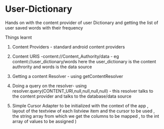 # User-Dictionary
Hands on with the content provider of user Dictionary and getting the list of user saved words with their frequency


Things learnt

1. Content Providers - standard android content providers

2. Content URIS -content://Content_Authority/data  - eg content://user_dictionary/words here the user_dictionary is the content authrority and words is the data source

3. Getting a content Resolver - using getContentResolver

4. Doing a query on the resolver- using resolver.query(CONTENT_URI,null,null,null,null) - this resolver talks to the content provider and talks to the database/data source

5. Simple Cursor Adapter to be initialized with the context of the app , layout of the textview of each listview item and the cursor to be used , the string array from which we get the columns to be mapped , to the int array of values to be assigned )
